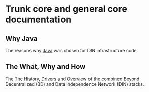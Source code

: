 # Trunk core and general core documentation

## Why Java

The reasons why [Java](./Why_Java.md) was chosen for DIN infrastructure code.

## The What, Why and How

The [The History, Drivers and Overview](./History_Drivers_and_Overview.md) of the combined Beyond Decentralized (BD) and Data Independence Network (DIN) stacks.
